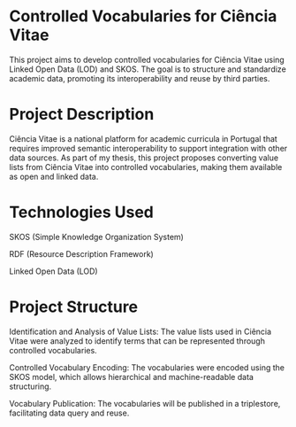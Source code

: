 # Controlled Vocabularies for Ciência Vitae
This project aims to develop controlled vocabularies for Ciência Vitae using Linked Open Data (LOD) and SKOS. The goal is to structure and standardize academic data, promoting its interoperability and reuse by third parties.

# Project Description
Ciência Vitae is a national platform for academic curricula in Portugal that requires improved semantic interoperability to support integration with other data sources. As part of my thesis, this project proposes converting value lists from Ciência Vitae into controlled vocabularies, making them available as open and linked data.

# Technologies Used
SKOS (Simple Knowledge Organization System)

RDF (Resource Description Framework)

Linked Open Data (LOD)

# Project Structure
Identification and Analysis of Value Lists: The value lists used in Ciência Vitae were analyzed to identify terms that can be represented through controlled vocabularies.

Controlled Vocabulary Encoding: The vocabularies were encoded using the SKOS model, which allows hierarchical and machine-readable data structuring.

Vocabulary Publication: The vocabularies will be published in a triplestore, facilitating data query and reuse.

